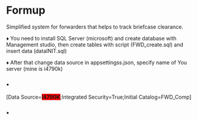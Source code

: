 # Formup

Simplified system for forwarders that helps to track briefcase clearance.

♦ You need to install SQL Server (microsoft) and create database with Management studio,
then create tables with script (FWD_create.sql) and insert data (dataINIT.sql)

♦ After that change data source in appsettingss.json, specify name of You server (mine is i4790k)
<h3>•</h3>
[Data Source=<b style="background-color:red;">I4790K</b>;Integrated Security=True;Initial Catalog=FWD_Comp]
<h3>•</h3>
